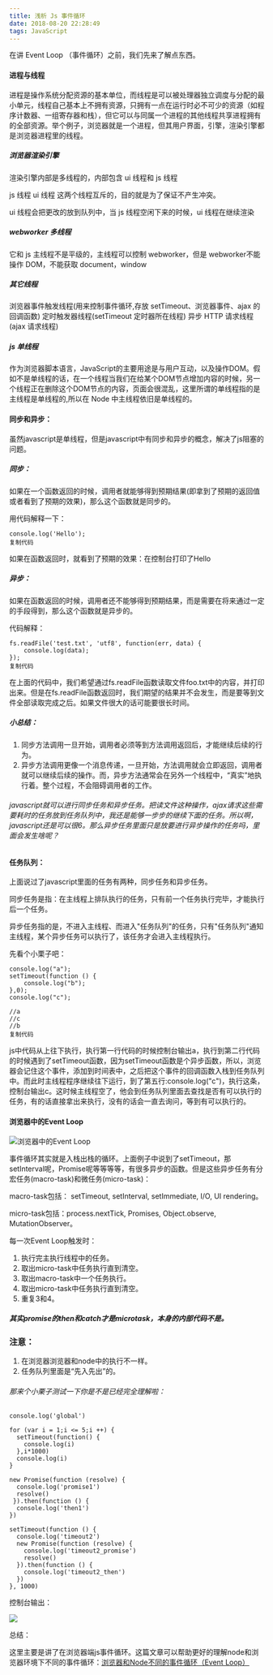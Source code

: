 ```yaml
---
title: 浅析 Js 事件循环
date: 2018-08-20 22:28:49
tags: JavaScript
---
```


在讲 Event Loop （事件循环）之前，我们先来了解点东西。

#### 进程与线程

进程是操作系统分配资源的基本单位，而线程是可以被处理器独立调度与分配的最小单元，线程自己基本上不拥有资源，只拥有一点在运行时必不可少的资源（如程序计数器、一组寄存器和栈），但它可以与同属一个进程的其他线程共享进程拥有的全部资源。举个例子，浏览器就是一个进程，但其用户界面，引擎，渲染引擎都是浏览器进程里的线程。

<!--more-->

##### 浏览器渲染引擎

渲染引擎内部是多线程的，内部包含 ui 线程和 js 线程

js 线程 ui 线程 这两个线程互斥的，目的就是为了保证不产生冲突。

ui 线程会把更改的放到队列中，当 js 线程空闲下来的时候，ui 线程在继续渲染


##### webworker 多线程

它和 js 主线程不是平级的，主线程可以控制 webworker，但是 webworker不能操作 DOM，不能获取 document，window

##### 其它线程

浏览器事件触发线程(用来控制事件循环,存放 setTimeout、浏览器事件、ajax 的回调函数)
定时触发器线程(setTimeout 定时器所在线程)
异步 HTTP 请求线程(ajax 请求线程)

##### js 单线程

作为浏览器脚本语言，JavaScript的主要用途是与用户互动，以及操作DOM。假如不是单线程的话，在一个线程当我们在给某个DOM节点增加内容的时候，另一个线程正在删除这个DOM节点的内容，页面会很混乱，这里所谓的单线程指的是主线程是单线程的,所以在 Node 中主线程依旧是单线程的。

####  同步和异步：

虽然javascript是单线程，但是javascript中有同步和异步的概念，解决了js阻塞的问题。

##### 同步：

如果在一个函数返回的时候，调用者就能够得到预期结果(即拿到了预期的返回值或者看到了预期的效果)，那么这个函数就是同步的。

用代码解释一下：

```
console.log('Hello');
复制代码
```

如果在函数返回时，就看到了预期的效果：在控制台打印了Hello

##### 异步：

如果在函数返回的时候，调用者还不能够得到预期结果，而是需要在将来通过一定的手段得到，那么这个函数就是异步的。

代码解释：

```
fs.readFile('test.txt', 'utf8', function(err, data) {
    console.log(data);
});
复制代码
```

在上面的代码中，我们希望通过fs.readFile函数读取文件foo.txt中的内容，并打印出来。但是在fs.readFile函数返回时，我们期望的结果并不会发生，而是要等到文件全部读取完成之后。如果文件很大的话可能要很长时间。

##### 小总结：

1. 同步方法调用一旦开始，调用者必须等到方法调用返回后，才能继续后续的行为。
2. 异步方法调用更像一个消息传递，一旦开始，方法调用就会立即返回，调用者就可以继续后续的操作。而，异步方法通常会在另外一个线程中，“真实”地执行着。整个过程，不会阻碍调用者的工作。

###### javascript就可以进行同步任务和异步任务。把读文件这种操作，ajax请求这些需要耗时的任务放到任务队列中，我还是能够一步步的继续下面的任务。所以啊，javascript还是可以很6。那么异步任务里面只是放要进行异步操作的任务吗，里面会发生啥呢？

#### 任务队列：

上面说过了javascript里面的任务有两种，同步任务和异步任务。

同步任务是指：在主线程上排队执行的任务，只有前一个任务执行完毕，才能执行后一个任务。

异步任务指的是，不进入主线程、而进入"任务队列"的任务，只有"任务队列"通知主线程，某个异步任务可以执行了，该任务才会进入主线程执行。

先看个小栗子吧：

```
console.log("a");
setTimeout(function () {
    console.log("b");
},0);
console.log("c");

//a
//c
//b
复制代码
```

js中代码从上往下执行，执行第一行代码的时候控制台输出a，执行到第二行代码的时候遇到了setTimeout函数，因为setTimeout函数是个异步函数，所以，浏览器会记住这个事件，添加到时间表中，之后把这个事件的回调函数入栈到任务队列中。而此时主线程程序继续往下运行，到了第五行:console.log("c")，执行这条，控制台输出c。这时候主线程空了，他会到任务队列里面去查找是否有可以执行的任务，有的话直接拿出来执行，没有的话会一直去询问，等到有可以执行的。



#### 浏览器中的Event Loop

![浏览器中的Event Loop](1.jpg)

事件循环其实就是入栈出栈的循环。上面例子中说到了setTimeout，那setInterval呢，Promise呢等等等等，有很多异步的函数。但是这些异步任务有分宏任务(macro-task)和微任务(micro-task)：

macro-task包括： setTimeout, setInterval, setImmediate, I/O, UI rendering。 

micro-task包括：process.nextTick, Promises, Object.observe, MutationObserver。

每一次Event Loop触发时：

1. 执行完主执行线程中的任务。
2. 取出micro-task中任务执行直到清空。
3. 取出macro-task中一个任务执行。
4. 取出micro-task中任务执行直到清空。
5. 重复3和4。

##### 其实promise的then和catch才是microtask，本身的内部代码不是。

### 注意： 

1. 在浏览器浏览器和node中的执行不一样。
2. 任务队列里面是“先入先出”的。

###### 那来个小栗子测试一下你是不是已经完全理解啦：

```
console.log('global')

for (var i = 1;i <= 5;i ++) {
  setTimeout(function() {
    console.log(i)
  },i*1000)
  console.log(i)
}

new Promise(function (resolve) {
  console.log('promise1')
  resolve()
 }).then(function () {
  console.log('then1')
})

setTimeout(function () {
  console.log('timeout2')
  new Promise(function (resolve) {
    console.log('timeout2_promise')
    resolve()
  }).then(function () {
    console.log('timeout2_then')
  })
}, 1000)
```

 控制台输出：

![](2.png)

 总结： 

这里主要是讲了在浏览器端js事件循环。这篇文章可以帮助更好的理解node和浏览器环境下不同的事件循环：[浏览器和Node不同的事件循环（Event Loop）](https://link.juejin.im/?target=https%3A%2F%2Fjuejin.im%2Fpost%2F5aa5dcabf265da239c7afe1e)

 

 

